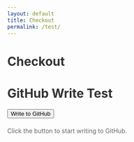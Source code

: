 ```yaml
---
layout: default
title: Checkout
permalink: /test/
---
```


# Checkout


  <title>GitHub Write Test</title>
  <style>
    h1 {
      color: #333;
    }

    button {
      background-color: #007bff;
      color: #fff;
      padding: 10px 20px;
      font-size: 16px;
      border: none;
      border-radius: 5px;
      cursor: pointer;
      transition: background-color 0.3s ease;
    }

    button:hover {
      background-color: #0056b3;
    }

    button:active {
      background-color: #003f7f;
    }

    #status {
      margin-top: 20px;
      font-size: 14px;
      color: #666;
    }
  </style>

  <h1>GitHub Write Test</h1>
  <button id="write-button">Write to GitHub</button>
  <p id="status">Click the button to start writing to GitHub.</p>

<script>
  document.getElementById("write-button").addEventListener("click", async () => {
    const status = document.getElementById("status");
    status.textContent = "Writing to GitHub...";

    const GITHUB_REPO = "m-cochran/Randomerr"; // Your repo
    const FILE_PATH = "main/orders.json"; // Path to your file
    const GITHUB_TOKEN = "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"; // Your GitHub token

    const dataToWrite = {
      message: "Hello, GitHub!",
      timestamp: new Date().toISOString(),
    };

    try {
      const url = `https://api.github.com/repos/${GITHUB_REPO}/contents/${FILE_PATH}`;

      const getFileResponse = await fetch(url, {
        headers: {
          Authorization: `Bearer ${GITHUB_TOKEN}`,
          Accept: "application/vnd.github.v3+json",
        },
      });

      // Check the status code and capture more information
      if (!getFileResponse.ok) {
        const error = await getFileResponse.json();
        console.error("Error getting file:", error);
        status.textContent = `Error: ${error.message}`;
        return;
      }

      const fileData = await getFileResponse.json();
      const sha = fileData.sha; // SHA from the file data (if it exists)

      const response = await fetch(url, {
        method: "PUT",
        headers: {
          Authorization: `Bearer ${GITHUB_TOKEN}`,
          Accept: "application/vnd.github.v3+json",
        },
        body: JSON.stringify({
          message: "Write test file",
          content: btoa(JSON.stringify(dataToWrite, null, 2)), // Base64 encode the content
          sha: sha, // Include the SHA if the file exists
        }),
      });

      if (response.ok) {
        status.textContent = "File written successfully!";
      } else {
        const error = await response.json();
        console.error("Error writing to file:", error);
        status.textContent = `Error: ${error.message}`;
      }
    } catch (error) {
      console.error("Request failed:", error);
      status.textContent = `Error: ${error.message}`;
    }
  });
</script>


